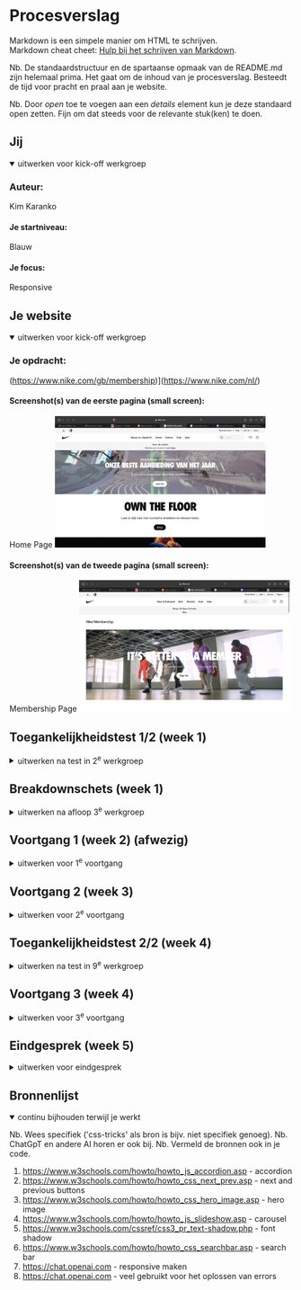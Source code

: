 # Procesverslag
Markdown is een simpele manier om HTML te schrijven.  
Markdown cheat cheet: [Hulp bij het schrijven van Markdown](https://github.com/adam-p/markdown-here/wiki/Markdown-Cheatsheet).

Nb. De standaardstructuur en de spartaanse opmaak van de README.md zijn helemaal prima. Het gaat om de inhoud van je procesverslag. Besteedt de tijd voor pracht en praal aan je website.

Nb. Door *open* toe te voegen aan een *details* element kun je deze standaard open zetten. Fijn om dat steeds voor de relevante stuk(ken) te doen.





## Jij

<details open>
  <summary>uitwerken voor kick-off werkgroep</summary>

  ### Auteur:
  Kim Karanko

  #### Je startniveau:
  Blauw

  #### Je focus:
  Responsive
 
</details>





## Je website

<details open>
  <summary>uitwerken voor kick-off werkgroep</summary>

  ### Je opdracht:
  (https://www.nike.com/gb/membership)](https://www.nike.com/nl/)

  #### Screenshot(s) van de eerste pagina (small screen): 
  Home Page 
  <img src="readme-images/Schermafbeelding 2023-11-15 om 10.42.09.png" width="375px" alt="omschrijving van de pagina">

  #### Screenshot(s) van de tweede pagina (small screen):
  Membership Page
  <img src="readme-images/Schermafbeelding 2023-11-15 om 10.42.25.png" width="375px" alt="omschrijving van de pagina">
 
</details>



## Toegankelijkheidstest 1/2 (week 1)

<details>
  <summary>uitwerken na test in 2<sup>e</sup> werkgroep</summary>
  <img src="readme-images/IMG_7985.JPG" width="375px" alt="omschrijving van de pagina">
  <img src="readme-images/IMG_7986.JPG" width="375px" alt="omschrijving van de pagina">
  <img src="readme-images/IMG_7987.JPG" width="375px" alt="omschrijving van de pagina">
  <img src="readme-images/IMG_7988.JPG" width="375px" alt="omschrijving van de pagina">
  <img src="readme-images/IMG_7989.JPG" width="375px" alt="omschrijving van de pagina">

</details>



## Breakdownschets (week 1)

<details>
  <summary>uitwerken na afloop 3<sup>e</sup> werkgroep</summary>

  ### de hele pagina: 
  ### dynamisch deel Pagina 1: 
  <img src="readme-images/Schermafbeelding 2023-11-20 om 13.28.42.png" width="375px" alt="breakdown van de hele pagina">

  ### dynamisch deel Pagina 2 
  <img src="readme-images/Schermafbeelding 2023-11-20 om 13.29.09.png" width="375px" alt="breakdown van een dynamisch deel">

  ### wellicht nog een dynamisch deel (bijv filter): 
  <img src="readme-images/dummy-plaatje.jpg" width="375px" alt="breakdown van nog een dynamisch deel">

</details>





## Voortgang 1 (week 2) (afwezig)

<details>
  <summary>uitwerken voor 1<sup>e</sup> voortgang</summary>

  ### Stand van zaken
  -


  ### Agenda voor meeting
  samen met je groepje opstellen
  -

  ### Verslag van meeting
  -
</details>





## Voortgang 2 (week 3)

<details>
  <summary>uitwerken voor 2<sup>e</sup> voortgang</summary>

  ### Stand van zaken
  Het ging voor mijn gevoel goed tot dit gesprek, het enige waar ik mee zat was ik mijn site niet live kreeg via visual studio code.

  ### Agenda voor meeting
  -


  ### Verslag van meeting
  Het live krijgen van mijn code was snel opgelost met de studentenassistent, kreeg ook te horen dat mijn code er goed uit zag.

</details>





## Toegankelijkheidstest 2/2 (week 4)

<details>
  <summary>uitwerken na test in 9<sup>e</sup> werkgroep</summary>

  <img src="readme-images/Schermafbeelding 2024-01-22 om 13.53.46.png" width="375px" alt="1">
  <img src="readme-images/Schermafbeelding 2024-01-22 om 13.54.18.png" width="375px" alt="1">
  <img src="readme-images/Schermafbeelding 2024-01-22 om 13.54.33.png" width="375px" alt="1">

  ### Bevindingen
  -

</details>





## Voortgang 3 (week 4)

<details>
  <summary>uitwerken voor 3<sup>e</sup> voortgang</summary>

  ### Stand van zaken
  Tot dit punt ging het redelijk goed, de eerste html page was zo goed als af. Ik wist dat ik de laatste weekend hard moest werken om     de tweede html page ook af te krijgen. 


  ### Agenda voor meeting

  ### Verslag van meeting
  Ik had deze week met studentenassistent Thije gesproken. Hij vertelde mij dat ik nog te veel div's had gebruikt, mijn code moest        meer semantisch worden. Voor het eind gesprek heb ik veel div's weggehaald en vervangen door semantische code zoals bijvoorbeeld        sections.

</details>





## Eindgesprek (week 5)

<details>
  <summary>uitwerken voor eindgesprek</summary>

  ### Je uitkomst - karakteristiek screenshots:
  <img src="readme-images/Schermafbeelding 2023-12-12 om 11.41.33.png" width="375px" alt="uitomst opdracht 1">


  ### Dit ging goed/Heb ik geleerd: 
  Ik ben trots op hoe het eruit ziet, mijn zus dacht  bijvoorbeeld dat ik op de echte Nike site aan het kijken was. Aan het begin had ik er al weinig vertrouwen in omdat programmeren niet mijn sterkste punt is. Ik heb rustig de tijd genomen en mijn best gedaan, uiteindelijk vind ik dat het een mooie site geworden. Wat ik heb geleerd is dat chatGPT handig is voor het debuggen van code. Vooral aan het einde van van het bouwen van de site kwamen er veel bugs tevoorschijn, vooral bij javascript. Dit is gelukkig opgelost door het gebruik van chatGPT. 

  <img src="readme-images/Schermafbeelding 2023-12-12 om 11.45.02.png" width="375px" alt="top">


  ### Dit was lastig/Is niet gelukt:
  Wat het lastigste was, was het laten werken van de javascript. Hier heb ik het meeste tijd in zitten, ik kreeg bij het begin ook spijt van dat ik responsive had uitgekozen omdat dat erg lastig was om te doen. Gelukkig werkt alles nu wel goed. Wat jammer was, was dat ik erg laat er achter kwam dat het gebruiken van te veel div's niet helemaal de bedoeling was. De div's heb ik nog geprobeerd te verminderen in de laatste dagen. 

  <img src="readme-images/Schermafbeelding 2023-12-12 om 11.48.32.png" width="375px" alt="bummer">
</details>





## Bronnenlijst

<details open>
  <summary>continu bijhouden terwijl je werkt</summary>

  Nb. Wees specifiek ('css-tricks' als bron is bijv. niet specifiek genoeg). 
  Nb. ChatGpT en andere AI horen er ook bij.
  Nb. Vermeld de bronnen ook in je code.

  1. https://www.w3schools.com/howto/howto_js_accordion.asp - accordion 
  2. https://www.w3schools.com/howto/howto_css_next_prev.asp - next and previous buttons
  3. https://www.w3schools.com/howto/howto_css_hero_image.asp - hero image
  4. https://www.w3schools.com/howto/howto_js_slideshow.asp - carousel
  5. https://www.w3schools.com/cssref/css3_pr_text-shadow.php - font shadow
  6. https://www.w3schools.com/howto/howto_css_searchbar.asp - search bar
  7. https://chat.openai.com - responsive maken
  8. https://chat.openai.com - veel gebruikt voor het oplossen van errors

</details>

